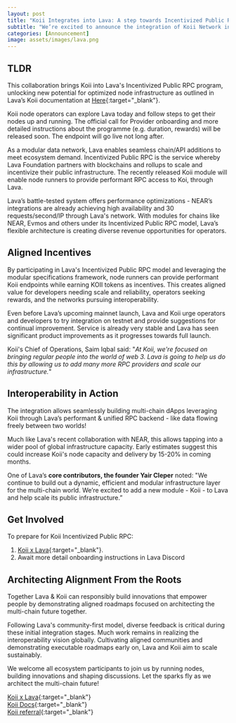 ```yaml
---
layout: post
title: "Koii Integrates into Lava: A step towards Incentivized Public RPC"
subtitle: "We’re excited to announce the integration of Koii Network into Lava's Incentivized Public RPC infrastructure - ipRPC - adding Koii’s native K2 chain specification to enable scalable and incentivized node deployment. "
categories: [Announcement]
image: assets/images/lava.png
---
```

## TLDR
This collaboration brings Koii into Lava's Incentivized Public RPC program, unlocking new potential for optimized node infrastructure as outlined in Lava’s Koii documentation at [Here](https://docs.lavanet.xyz/koii){:target="\_blank"}.

Koii node operators can explore Lava today and follow steps to get their nodes up and running. The official call for Provider onboarding and more detailed instructions about the programme (e.g. duration, rewards) will be released soon. The endpoint will go live not long after. 

As a modular data network, Lava enables seamless chain/API additions to meet ecosystem demand. Incentivized Public RPC is the service whereby Lava Foundation partners with blockchains and rollups to scale and incentivize their public infrastructure. The recently released Koii module will enable node runners to provide performant RPC access to Koi, through Lava. 

Lava’s battle-tested system offers performance optimizations - NEAR’s integrations are already achieving high availability and 30 requests/second/IP through Lava's network. With modules for chains like NEAR, Evmos and others under its Incentivized Public RPC model, Lava’s flexible architecture is creating diverse revenue opportunities for operators.

## Aligned Incentives

By participating in Lava's Incentivized Public RPC model and leveraging the modular specifications framework, node runners can provide performant Koii endpoints while earning KOII tokens as incentives. This creates aligned value for developers needing scale and reliability, operators seeking rewards, and the networks pursuing interoperability.

Even before Lava’s upcoming mainnet launch, Lava and Koii urge operators and developers to try integration on testnet and provide suggestions for continual improvement. Service is already very stable and Lava has seen significant product improvements as it progresses towards full launch. 

Koii's Chief of Operations, Saim Iqbal said: "*At Koii, we're focused on bringing regular people into the world of web 3. Lava is going to help us do this by allowing us to add many more RPC providers and scale our infrastructure.*"

## Interoperability in Action

The integration allows seamlessly building multi-chain dApps leveraging Koii through Lava’s performant & unified RPC backend - like data flowing freely between two worlds! 

Much like Lava's recent collaboration with NEAR, this allows tapping into a wider pool of global infrastructure capacity. Early estimates suggest this could increase Koii's node capacity and delivery by 15-20% in coming months. 

One of Lava’s **core contributors, the founder Yair Cleper** noted: "We continue to build out a dynamic, efficient and modular infrastructure layer for the multi-chain world. We’re excited to add a new module - Koii - to Lava and help scale its public infrastructure.”

## Get Involved 

To prepare for Koii Incentivized Public RPC:
1. [Koii x Lava](https://docs.lavanet.xyz/koii ){:target="\_blank"}.
2. Await more detail onboarding instructions in Lava Discord

## Architecting Alignment From the Roots
Together Lava & Koii can responsibly build innovations that empower people by demonstrating aligned roadmaps focused on architecting the multi-chain future together.  

Following Lava's community-first model, diverse feedback is critical during these initial integration stages. Much work remains in realizing the interoperability vision globally. Cultivating aligned communities and demonstrating executable roadmaps early on, Lava and Koii aim to scale sustainably. 

We welcome all ecosystem participants to join us by running nodes, building innovations and shaping discussions. Let the sparks fly as we architect the multi-chain future!

[Koii x Lava](https://docs.lavanet.xyz/koii ){:target="\_blank"}  
[Koii Docs](https://docs.koii.network/){:target="\_blank"}  
[Koii referral](https://www.koii.network/referral){:target="\_blank"}  


